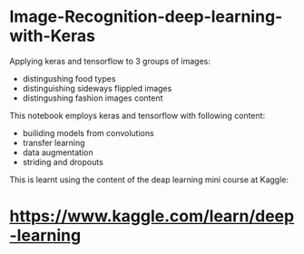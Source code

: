# Image-Recognition-deep-learning-with-Keras

Applying keras and tensorflow to 3 groups of images:
- distingushing food types
- distinguishing sideways flippled images
- distingushing fashion images content

This notebook employs keras and tensorflow with following content:

- builiding models from convolutions
- transfer learning
- data augmentation
- striding and dropouts

This is learnt using the content of the deap learning mini course at Kaggle:
# https://www.kaggle.com/learn/deep-learning

